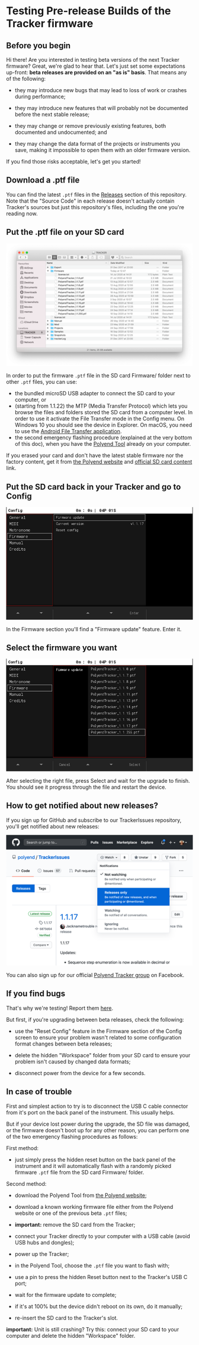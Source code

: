 # Testing Pre-release Builds of the Tracker firmware

## Before you begin

Hi there! Are you interested in testing beta versions of the next
Tracker firmware?  Great, we're glad to hear that.  Let's just set
some expectations up-front: **beta releases are provided on an "as is"
basis**.  That means any of the following:

* they may introduce new bugs that may lead to loss of work or crashes
  during performance;

* they may introduce new features that will probably not be documented
  before the next stable release;

* they may change or remove previously existing features, both
  documented and undocumented; and

* they may change the data format of the projects or instruments you
  save, making it impossible to open them with an older firmware
  version.

If you find those risks acceptable, let's get you started!

## Download a .ptf file

You can find the latest `.ptf` files in the
[Releases](https://github.com/polyend/TrackerIssues/releases/) section
of this repository.  Note that the "Source Code" in each release doesn't
actually contain Tracker's sources but just this repository's files,
including the one you're reading now.

## Put the .ptf file on your SD card

![SD card view with the Firmware/ folder open](./images/sd-card-firmware.png)

In order to put the firmware `.ptf` file in the SD card Firmware/ folder 
next to other `.ptf` files, you can use:
* the bundled microSD USB adapter to connect the SD card to your computer, or
* (starting from 1.1.22) the MTP (Media Transfer Protocol) which lets you browse the files and
folders stored the SD card from a computer level. In order to use it activate 
the File Transfer mode in the Config menu. On Windows 10 you should see the 
device in Explorer. On macOS, you need to use the [Android File Transfer application](https://www.android.com/filetransfer/).
* the second emergency flashing procedure (explained at the very bottom of this doc),
when you have the [Polyend Tool](https://polyend.com/downloads/) already on your computer.

If you erased your card and don't have the latest stable firmware nor the factory content, get
it from [the Polyend website](https://polyend.com/downloads/) and [official SD card content](https://polyend.com/files/Tracker_SD_1_1.zip) link.

## Put the SD card back in your Tracker and go to Config

![Config/Firmware screen](./images/config-firmware.jpg)

In the Firmware section you'll find a "Firmware update" feature. Enter
it.

## Select the firmware you want

![Firmware selection](./images/config-firmware-selection.jpg)

After selecting the right file, press Select and wait for the upgrade to
finish.  You should see it progress through the file and restart the
device.

## How to get notified about new releases?

If you sign up for GitHub and subscribe to our TrackerIssues repository,
you'll get notified about new releases:

![Watch releases on GitHub](./images/watch-releases-on-gh.png)

You can also sign up for our official
[Polyend Tracker group](https://www.facebook.com/groups/polyendtracker/)
on Facebook.


## If you find bugs

That's why we're testing! Report them
[here](https://github.com/polyend/TrackerIssues).

But first, if you're upgrading between beta releases, check the following:

* use the "Reset Config" feature in the Firmware section of the Config
  screen to ensure your problem wasn't related to some configuration
  format changes between beta releases;

* delete the hidden "Workspace" folder from your SD card to ensure your
  problem isn't caused by changed data formats;

* disconnect power from the device for a few seconds.


## In case of trouble

First and simplest action to try is to disconnect the USB C cable connector
from it's port on the back panel of the instrument. This usually helps.

But if your device lost power during the upgrade, the SD file was damaged,
or the firmware doesn't boot up for any other reason, you can perform 
one of the two emergency flashing procedures as follows:

First method:
* just simply press the hidden reset button on the back panel of the
instrument and it will automatically flash with a randomly picked firmware 
`.ptf` file from the SD card Firmware/ folder.

Second method:
* download the Polyend Tool from 
  [the Polyend website](https://polyend.com/downloads/);

* download a known working firmware file either from the Polyend website
  or one of the previous beta `.ptf` files;

* **important:** remove the SD card from the Tracker; 

* connect your Tracker directly to your computer with a USB cable
  (avoid USB hubs and dongles);

* power up the Tracker;

* in the Polyend Tool, choose the `.ptf` file you want to flash with;

* use a pin to press the hidden Reset button next to the Tracker's
  USB C port;

* wait for the firmware update to complete;

* if it's at 100% but the device didn't reboot on its own, do it
  manually;

* re-insert the SD card to the Tracker's slot.

**important:** Unit is still crashing? 
Try this: connect your SD card to your computer
and delete the hidden "Workspace" folder.
